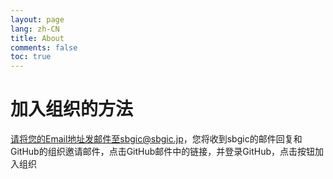 ```yaml
---
layout: page
lang: zh-CN
title: About
comments: false
toc: true
---
```


# 加入组织的方法
请将您的Email地址发邮件至sbgic@sbgic.jp，您将收到sbgic的邮件回复和GitHub的组织邀请邮件，点击GitHub邮件中的链接，并登录GitHub，点击按钮加入组织